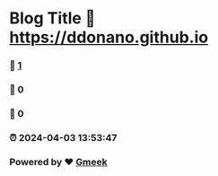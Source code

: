 # Blog Title :link: https://ddonano.github.io 
### :page_facing_up: [1](https://ddonano.github.io/tag.html) 
### :speech_balloon: 0 
### :hibiscus: 0 
### :alarm_clock: 2024-04-03 13:53:47 
### Powered by :heart: [Gmeek](https://github.com/Meekdai/Gmeek)
